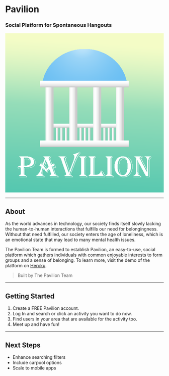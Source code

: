 # Pavilion
### Social Platform for Spontaneous Hangouts
![alt text](https://github.com/victoria-lo/Pavilion/blob/master/Presentation%20Materials/Pavillion.png?raw=true)

----
## About

As the world advances in technology, our society finds itself slowly lacking the human-to-human interactions that fulfills our need for belongingness. Without that need fulfilled, our society enters the age of loneliness, which is an emotional state that may lead to many mental health issues. 

The Pavilion Team is formed to establish Pavilion, an easy-to-use, social platform which gathers individuals with common enjoyable interests to form groups and a sense of belonging. To learn more, visit the demo of the platform on [Heroku](https://pavilionbyllk.herokuapp.com/).
> Built by The Pavilion Team

----
## Getting Started
1. Create a FREE Pavilion account.
2. Log In and search or click an activity you want to do now.
3. Find users in your area that are available for the activity too.
4. Meet up and have fun!

----
## Next Steps

* Enhance searching filters
* Include carpool options
* Scale to mobile apps
